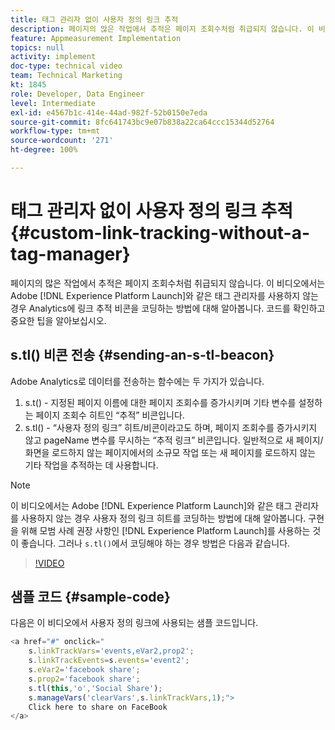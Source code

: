 ```yaml
---
title: 태그 관리자 없이 사용자 정의 링크 추적
description: 페이지의 많은 작업에서 추적은 페이지 조회수처럼 취급되지 않습니다. 이 비디오에서는 Experience Platform Launch와 같은 태그 관리자를 사용하지 않는 경우 Analytics에 링크 추적 비콘을 코딩하는 방법에 대해 알아봅니다. 코드를 확인하고 중요한 팁을 알아보십시오.
feature: Appmeasurement Implementation
topics: null
activity: implement
doc-type: technical video
team: Technical Marketing
kt: 1845
role: Developer, Data Engineer
level: Intermediate
exl-id: e4567b1c-414e-44ad-982f-52b0150e7eda
source-git-commit: 8fc641743bc9e07b838a22ca64ccc15344d52764
workflow-type: tm+mt
source-wordcount: '271'
ht-degree: 100%

---
```


# 태그 관리자 없이 사용자 정의 링크 추적 {#custom-link-tracking-without-a-tag-manager}

페이지의 많은 작업에서 추적은 페이지 조회수처럼 취급되지 않습니다. 이 비디오에서는 Adobe [!DNL Experience Platform Launch]와 같은 태그 관리자를 사용하지 않는 경우 Analytics에 링크 추적 비콘을 코딩하는 방법에 대해 알아봅니다. 코드를 확인하고 중요한 팁을 알아보십시오.

## s.tl() 비콘 전송 {#sending-an-s-tl-beacon}

Adobe Analytics로 데이터를 전송하는 함수에는 두 가지가 있습니다.

1. s.t() - 지정된 페이지 이름에 대한 페이지 조회수를 증가시키며 기타 변수를 설정하는 페이지 조회수 히트인 “추적” 비콘입니다.
1. s.tl() - “사용자 정의 링크” 히트/비콘이라고도 하며, 페이지 조회수를 증가시키지 않고 pageName 변수를 무시하는 “추적 링크” 비콘입니다. 일반적으로 새 페이지/화면을 로드하지 않는 페이지에서의 소규모 작업 또는 새 페이지를 로드하지 않는 기타 작업을 추적하는 데 사용합니다.

>[!NOTE]
>
>이 비디오에서는 Adobe [!DNL Experience Platform Launch]와 같은 태그 관리자를 사용하지 않는 경우 사용자 정의 링크 히트를 코딩하는 방법에 대해 알아봅니다. 구현을 위해 모범 사례 권장 사항인 [!DNL Experience Platform Launch]를 사용하는 것이 좋습니다. 그러나 `s.tl()`에서 코딩해야 하는 경우 방법은 다음과 같습니다.

>[!VIDEO](https://video.tv.adobe.com/v/34742/?quality=12&learn=on&captions=kor)

## 샘플 코드 {#sample-code}

다음은 이 비디오에서 사용자 정의 링크에 사용되는 샘플 코드입니다.

```JavaScript
<a href="#" onclick="
    s.linkTrackVars='events,eVar2,prop2';
    s.linkTrackEvents=s.events='event2';
    s.eVar2='facebook share';
    s.prop2='facebook share';
    s.tl(this,'o','Social Share');
    s.manageVars('clearVars',s.linkTrackVars,1);">
    Click here to share on FaceBook
</a>
```
